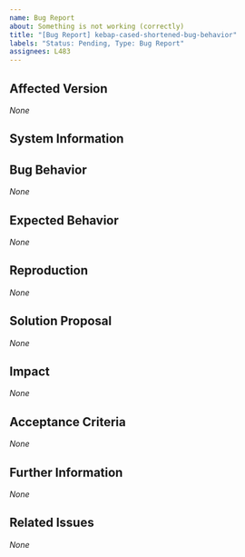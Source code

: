 ```yaml
---
name: Bug Report
about: Something is not working (correctly)
title: "[Bug Report] kebap-cased-shortened-bug-behavior"
labels: "Status: Pending, Type: Bug Report"
assignees: L483
---
```


<!--
How to use this template:
Keep ALL of the text encapsulated in comments, even though it will not be rendered.
ONLY add text in the places that are filled with *None* default and replace *None* with your text.

Do NOT abuse a "bug report" to report "security vulnerabilities".
In such instances, act as described in the project's "security policy" or if the project does not specify how to report these incidents, open a "security advisory".
-->

## Affected Version
<!--
Name the known versions or main branches of the project that the bug affects.
e.g. Project Version 1.2.1, Project Version 2.0.0
-->
*None*

## System Information
<!--
Name any potentially helpful information about the system(s) where the bug appeared, like the operating system and its version, the browser and its version, device information, etc.
e.g. Windows 10 Pro 21H2 64-bit, Firefox 108.0.2 64-bit
-->

## Bug Behavior
<!--
Describe the bug's behavior as detailed as possible.
-->
*None*

## Expected Behavior
<!--
Describe how you expected the program to behave as specifical as possible.
-->
*None*

## Reproduction
<!--
Describe how to reproduce the bug step-by-step as detailed as possible. Use an ordered list for this.
e.g.:
  1. I started here.
  2. Then, I did this.
  ...
-->
*None*

## Solution Proposal
<!--
Describe the solution that you have in mind as detailed as possible, in case you know a fix.
-->
*None*

## Impact
<!--
Describe potential side effects of your solution proposal, which could cause follow-up issues, to the best of your knowledge.
-->
*None*

## Acceptance Criteria
<!--
Specify the acceptance criteria as a task list that contains one or more entries.
e.g.:
  - [ ] Do this
  - [ ] Do that
  ...
-->
*None*

## Further Information
<!--
Add additional helpful, issue-related information, such as, links, screenshots, sketches, considerations, thoughts, etc.
-->
*None*

## Related Issues
<!--
Add a bullet point list of other related issues, in case there are any. In particular, the issue(s) (if you can narrow it/them down) that introduced the bug would be helpful.
e.g.:
  - #42
  - #73
  ...
-->
*None*

<!--
Information for contributors about label usage:
        
  - select any number of fitting labels that have a `Flag: ` prefix
  - select any number of fitting labels that have a `For: ` prefix
  - select EXACTLY ONE label that has a `Priority: ` prefix
  - select EXACTLY ONE label that has a `Scope: ` prefix
  - NEVER tamper with the initial `Status: Pending` label when creating an issue
  - NEVER add, remove, or change any associations (or the lack thereof) between an issue and label that has a `Type: ` prefix
        
  Look at the label descriptions to grasp their proper usage and pick the most fitting.
  If more than one `Type: ` label fits the issue, it is a good indicator that the issue mixes concerns.
  You should then split this issue into multiple issues so that each new issue falls EXACTLY INTO ONE category.
-->
